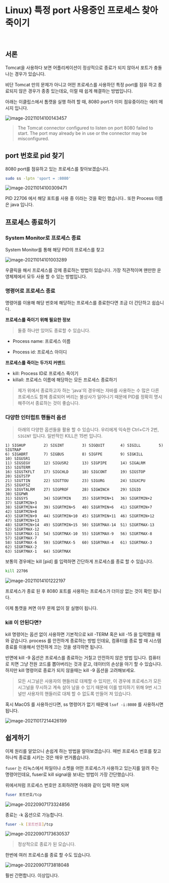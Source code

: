 # Linux) 특정 port 사용중인 프로세스 찾아 죽이기

​		

## 서론

Tomcat을 사용하다 보면 어플리케이션이 정상적으로 종료가 되지 않아서 포트가 충돌 나는 경우가 있습니다. 

비단 Tomcat 만의 문제가 아니고 어떤 프로세스를 사용하던 특정 port를 점유 하고 종료되지 않은 경우가 종종 있는데요, 이럴 때 쉽게 해결하는 방법입니다.

아래는 이클립스에서 톰캣을 실행 하려 할 때, 8080 port가 이미 점유중이라는 에러 메시지 입니다.

![image-20211014100143457](https://raw.githubusercontent.com/Shane-Park/markdownBlog/master/OS/linux/findPidByPort.assets/image-20211014100143457.png)

> The Tomcat connector configured to listen on port 8080 failed to start. The port may already be in use or the connector may be misconfigured.

## port 번호로 pid 찾기	

8080 port를 점유하고 있는 프로세스를 찾아보겠습니다.

```bash
sudo ss -lptn 'sport = :8080'
```

![image-20211014100309471](https://raw.githubusercontent.com/Shane-Park/markdownBlog/master/OS/linux/findPidByPort.assets/image-20211014100309471.png)

PID 22706 에서 해당 포트를 사용 중 이라는 것을 확인 했습니다.. 또한 Process 이름은 java 입니다.		

## 프로세스 종료하기

### System Monitor로 프로세스 종료

System Monitor를 통해 해당 PID의 프로세스를 찾고

![image-20211014101003289](https://raw.githubusercontent.com/Shane-Park/markdownBlog/master/OS/linux/findPidByPort.assets/image-20211014101003289.png)

우클릭을 해서 프로세스를 강제 종료하는 방법이 있습니다. 가장 직관적이며 왠만한 운영체제에서 모두 사용 할 수 있는 방법입니다.

### 명령어로 프로세스 종료

명령어를 이용해 해당 번호에 해당하는 프로세스를 종료한다면 조금 더 간단하고 쉽습니다.

**프로세스를 죽이기 위해 필요한 정보**

> 둘중 하나만 있어도 종료할 수 있습니다.

- Process name: 프로세스 이름

- Process id: 프로세스 아이디

**프로세스를 죽이는 두가지 커맨드**

- kill: Process ID로 프로세스 죽이기
- killall: 프로세스 이름에 해당하는 모든 프로세스 종료하기

>  제가 위에서 종료하고자 하는 'java'의 경우에는 자바를 사용하는 수 많은 다른 프로세스도 함께 종료되어 버리는 불상사가 일어나기 때문에 PID를 정확히 명시해주어서 종료하는 것이 좋습니다.

### 다양한 인터럽트 핸들러 옵션

> 아래의 다양한 옵션들을 활용 할 수 있습니다. 우리에게 익숙한 Ctrl+C가 2번, `SIGINT` 입니다. 일반적인 KILL은 15번 입니다. 

```
1) SIGHUP        2) SIGINT        3) SIGQUIT       4) SIGILL        5) SIGTRAP
6) SIGABRT       7) SIGBUS        8) SIGFPE        9) SIGKILL       10) SIGUSR1
11) SIGSEGV      12) SIGUSR2      13) SIGPIPE      14) SIGALRM      15) SIGTERM
16) SIGSTKFLT    17) SIGCHLD      18) SIGCONT      19) SIGSTOP      20) SIGTSTP
21) SIGTTIN      22) SIGTTOU      23) SIGURG       24) SIGXCPU      25) SIGXFSZ
26) SIGVTALRM    27) SIGPROF      28) SIGWINCH     29) SIGIO        30) SIGPWR
31) SIGSYS       34) SIGRTMIN     35) SIGRTMIN+1   36) SIGRTMIN+2   37) SIGRTMIN+3
38) SIGRTMIN+4   39) SIGRTMIN+5   40) SIGRTMIN+6   41) SIGRTMIN+7   42) SIGRTMIN+8
43) SIGRTMIN+9   44) SIGRTMIN+10  45) SIGRTMIN+11  46) SIGRTMIN+12  47) SIGRTMIN+13
48) SIGRTMIN+14  49) SIGRTMIN+15  50) SIGRTMAX-14  51) SIGRTMAX-13  52) SIGRTMAX-12
53) SIGRTMAX-11  54) SIGRTMAX-10  55) SIGRTMAX-9   56) SIGRTMAX-8   57) SIGRTMAX-7
58) SIGRTMAX-6   59) SIGRTMAX-5   60) SIGRTMAX-4   61) SIGRTMAX-3   62) SIGRTMAX-2
63) SIGRTMAX-1   64) SIGRTMAX
```

보통의 경우에는 kill [pid] 를 입력하면 간단하게 프로세스를 종료 할 수 있습니다.

```bash
kill 22706
```

![image-20211014101222197](https://raw.githubusercontent.com/Shane-Park/markdownBlog/master/OS/linux/findPidByPort.assets/image-20211014101222197.png)

프로세스가 종료 된 후 8080 포트를 사용하는 프로세스가 더이상 없는 것이 확인 됩니다. 

이제 톰캣을 켜면 아무 문제 없이 잘 실행이 됩니다.

### kill 이 안된다면?

kill 명령어는 옵션 없이 사용하면 기본적으로 kill -TERM 혹은 kill -15 을 입력했을 때와 같습니다. process 를 안전하게 종료하는 방법 인데요, 컴퓨터를 종료 할 때 시스템 종료를 이용해서 안전하게 끄는 것을 생각하면 됩니다.

반면에 kill -9 옵션은 프로세스를 종료하는 거칠고 안전하지 않은 방법 입니다. 컴퓨터로 치면 그냥 전원 코드를 뽑아버리는 것과 같고, 데이터의 손상을 야기 할 수 있습니다. 하지만 kill 명령어로 종료가 되지 않을때는 kill -9 옵션을 고려해보세요.

> 모든 시그널은 사용자의 핸들러로 대체할 수 있지만, 이 경우에 프로세스가 모든 시그널을 무시하고 계속 살아 남을 수 있기 때문에 이를 방지하기 위해 9번 시그널만 사용자의 핸들러로 대체 할 수 없도록 만들어 져 있습니다.

혹시 MacOS 를 사용하신다면, ss 명령어가 없기 때문에 `lsof -i:8080` 를 사용하시면 됩니다.

![image-20211017214426199](https://raw.githubusercontent.com/Shane-Park/markdownBlog/master/OS/linux/findPidByPort.assets/image-20211017214426199.png)

## 쉽게하기

이제 원리를 알았으니 손쉽게 하는 방법을 알아보겠습니다. 매번 프로세스 번호를 찾고 하나씩 종료를 시키는 것은 매우 번거롭습니다.

`fuser` 는 리눅스에서 파일이나 소켓을 어떤 프로세스가 사용하고 있는지를 알려 주는 명령어인데요, fuser로 kill signal을 보내는 방법이 가장 간단했습니다.

위에서처럼 프로세스 번호만 조회하려면 아래와 같이 입력 하면 되며

```bash
fuser 포트번호/tcp
```

![image-20220907173324856](https://raw.githubusercontent.com/Shane-Park/markdownBlog/master/OS/linux/findPidByPort.assets/image-20220907173324856.png)

종료는 -k 옵션으로 가능합니다.

```bash
fuser -k [포트번호]/tcp
```

![image-20220907173630537](https://raw.githubusercontent.com/Shane-Park/markdownBlog/master/OS/linux/findPidByPort.assets/image-20220907173630537.png)

> 정상적으로 종료가 된 모습니다.

한번에 여러 프로세스를 종료 할 수도 있습니다.

![image-20220907173818048](https://raw.githubusercontent.com/Shane-Park/markdownBlog/master/OS/linux/findPidByPort.assets/image-20220907173818048.png)

훨씬 간편합니다. 이상입니다.
